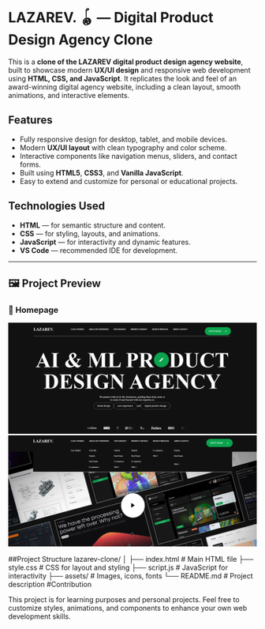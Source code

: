 # LAZAREV. 🪀 — Digital Product Design Agency Clone

This is a **clone of the LAZAREV digital product design agency website**, built to showcase modern **UX/UI design** and responsive web development using **HTML, CSS, and JavaScript**. It replicates the look and feel of an award-winning digital agency website, including a clean layout, smooth animations, and interactive elements.

## Features

- Fully responsive design for desktop, tablet, and mobile devices.
- Modern **UX/UI layout** with clean typography and color scheme.
- Interactive components like navigation menus, sliders, and contact forms.
- Built using **HTML5**, **CSS3**, and **Vanilla JavaScript**.
- Easy to extend and customize for personal or educational projects.

## Technologies Used

- **HTML** — for semantic structure and content.  
- **CSS** — for styling, layouts, and animations.  
- **JavaScript** — for interactivity and dynamic features.  
- **VS Code** — recommended IDE for development.
---

## 🖼️ Project Preview

### 🔹 Homepage
![Homepage Preview](https://github.com/DheerajPandey88/Digital-product/blob/02d99be312b4d8c348e8b377d484e22a6d40ff65/Screenshot%202025-10-17%20013533.png)
![Work Section](https://github.com/DheerajPandey88/Digital-product/blob/02d99be312b4d8c348e8b377d484e22a6d40ff65/Screenshot%202025-10-17%20013633.png)

##Project Structure
lazarev-clone/
│
├── index.html       # Main HTML file
├── style.css        # CSS for layout and styling
├── script.js        # JavaScript for interactivity
├── assets/          # Images, icons, fonts
└── README.md        # Project description
#Contribution

This project is for learning purposes and personal projects. Feel free to customize styles, animations, and components to enhance your own web development skills.
